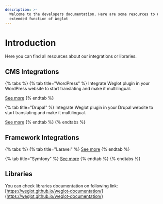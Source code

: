 ```yaml
---
description: >-
  Welcome to the developers documentation. Here are some resources to use
  extended function of Weglot
---
```


# Introduction

Here you can find all resources about our integrations or libraries.

## CMS Integrations

{% tabs %}
{% tab title="WordPress" %}
Integrate Weglot plugin in your WordPress website to start translating and make it multilingual.

[See more](wordpress/)
{% endtab %}

{% tab title="Drupal" %}
Integrate Weglot plugin in your Drupal website to start translating and make it multilingual.

[See more](drupal.md)
{% endtab %}
{% endtabs %}

## Framework Integrations

{% tabs %}
{% tab title="Laravel" %}
[See more](laravel.md)
{% endtab %}

{% tab title="Symfony" %}
[See more](untitled.md)
{% endtab %}
{% endtabs %}

## Libraries

You can check libraries documentation on following link: [https://weglot.github.io/weglot-documentation/](https://weglot.github.io/weglot-documentation/)

